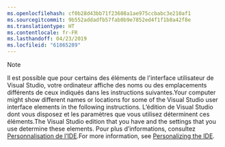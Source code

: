 ```yaml
---
ms.openlocfilehash: cf0b28d43bb71f23608a1ae975ccbabc3e210af1
ms.sourcegitcommit: 9b552addadfb57fab0b9e7852ed4f1f1b8a42f8e
ms.translationtype: HT
ms.contentlocale: fr-FR
ms.lasthandoff: 04/23/2019
ms.locfileid: "61865289"
---
```


> [!NOTE]
> <span data-ttu-id="dac86-101">Il est possible que pour certains des éléments de l'interface utilisateur de Visual Studio, votre ordinateur affiche des noms ou des emplacements différents de ceux indiqués dans les instructions suivantes.</span><span class="sxs-lookup"><span data-stu-id="dac86-101">Your computer might show different names or locations for some of the Visual Studio user interface elements in the following instructions.</span></span> <span data-ttu-id="dac86-102">L’édition de Visual Studio dont vous disposez et les paramètres que vous utilisez déterminent ces éléments.</span><span class="sxs-lookup"><span data-stu-id="dac86-102">The Visual Studio edition that you have and the settings that you use determine these elements.</span></span> <span data-ttu-id="dac86-103">Pour plus d’informations, consultez [Personnalisation de l’IDE](/visualstudio/ide/personalizing-the-visual-studio-ide).</span><span class="sxs-lookup"><span data-stu-id="dac86-103">For more information, see [Personalizing the IDE](/visualstudio/ide/personalizing-the-visual-studio-ide).</span></span>